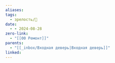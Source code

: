 ```yaml
---
aliases: 
tags:
  - зрелость/🌱
date:
  - - 2024-08-28
zero-link:
  - "[[00 Ремонт]]"
parents:
  - "[[_inbox/Входная деверь|Входная деверь]]"
linked:
---
```

